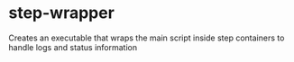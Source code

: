 # step-wrapper
Creates an executable that wraps the main script inside step containers to handle logs and status information
